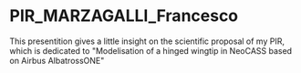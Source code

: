 # PIR_MARZAGALLI_Francesco

This presentition gives a little insight on the scientific proposal of my PIR, which is dedicated to "Modelisation of a hinged wingtip in NeoCASS
based on Airbus AlbatrossONE"
 
